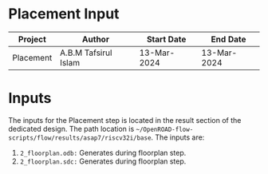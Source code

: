 # Placement Input

|Project|Author|Start Date|End Date|
|---|---|---|---|
|Placement|A.B.M Tafsirul Islam|13-Mar-2024|13-Mar-2024| 

# Inputs

The inputs for the Placement step is located in the result section of the dedicated design. The path location is `~/OpenROAD-flow-scripts/flow/results/asap7/riscv32i/base`. The inputs are:

1. `2_floorplan.odb:` Generates during floorplan step.
2. `2_floorplan.sdc:` Generates during floorplan step.